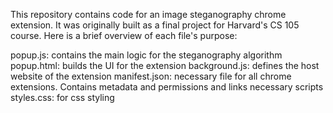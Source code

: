 This repository contains code for an image steganography chrome extension. It was originally built as a final project for Harvard's CS 105 course. Here is a brief overview of each file's purpose:

popup.js: contains the main logic for the steganography algorithm
popup.html: builds the UI for the extension
background.js: defines the host website of the extension
manifest.json: necessary file for all chrome extensions. Contains metadata and permissions and links necessary scripts
styles.css: for css styling


